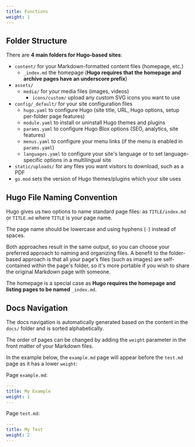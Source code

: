 ```yaml
---
title: Functions
weight: 1
---
```


## Folder Structure

There are **4 main folders for Hugo-based sites**:

- `content/` for your Markdown-formatted content files (homepage, etc.)
  - `_index.md` the homepage (**Hugo requires that the homepage and archive pages have an underscore prefix**)
- `assets/`
  - `media/` for your media files (images, videos)
    - `icons/custom/` upload any custom SVG icons you want to use
- `config/_default/` for your site configuration files
  - `hugo.yaml` to configure Hugo (site title, URL, Hugo options, setup per-folder page features)
  - `module.yaml` to install or uninstall Hugo themes and plugins
  - `params.yaml` to configure Hugo Blox options (SEO, analytics, site features)
  - `menus.yaml` to configure your menu links (if the menu is enabled in `params.yaml`)
  - `languages.yaml` to configure your site's language or to set language-specific options in a multilingual site
- `static/uploads/` for any files you want visitors to download, such as a PDF
- `go.mod` sets the version of Hugo themes/plugins which your site uses


## Hugo File Naming Convention

Hugo gives us two options to name standard page files: as `TITLE/index.md` or `TITLE.md` where `TITLE` is your page name.

The page name should be lowercase and using hyphens (`-`) instead of spaces.

Both approaches result in the same output, so you can choose your preferred approach to naming and organizing files. A benefit to the folder-based approach is that all your page's files (such as images) are self-contained within the page's folder, so it's more portable if you wish to share the original Markdown page with someone.

The homepage is a special case as **Hugo requires the homepage and listing pages to be named** `_index.md`.

## Docs Navigation

The docs navigation is automatically generated based on the content in the `docs/` folder and is sorted alphabetically.

The order of pages can be changed by adding the `weight` parameter in the front matter of your Markdown files.

In the example below, the `example.md` page will appear before the `test.md` page as it has a lower `weight`:

Page `example.md`:

```yaml
---
title: My Example
weight: 1
---
```

Page `test.md`:

```yaml
---
title: My Test
weight: 2
---
```
